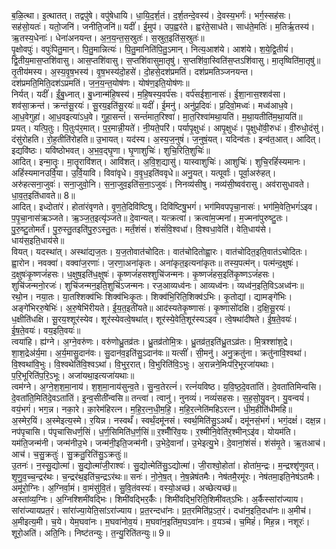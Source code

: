 

  
ब॒ळि॒त्था। इ॒त्थातत्। तद्वपु॑षे। वपु॑षेधायि। धा॒यि॒द॒र्श॒तं। द॒र्श॒तन्दे॒वस्य॑। दे॒वस्य॒भर्गः॑। भर्ग॒स्सह॑सः। सह॑सो॒यतः॑। यतो॒जनि॑। जनीति॒जनि॑॥ यदीं॑। ई॒मुप॑। उप॒ह्वर॑ते। ह्वर॑ते॒साध॑ते। साध॑ते॒मतिः॑। म॒तिर्ऋ॒तस्य॑। ऋ॒तस्य॒धेनाः॑। धेना॑अनयन्त। अ॒न॒य॒न्त॒स॒स्रुतः॑। स॒स्रुत॒इति॑स॒स्रुतः॑॥  
पृ॒क्षोवपुः॑। वपुः॑पितु॒मान्। पि॒तु॒मान्नित्यः॑। पि॒तु॒मानिति॑पि॒तु॒ऽमान्। नित्य॒आश॑ये। आश॑ये। श॒ये॒द्वि॒तीयं॑। द्वि॒तीय॒मास॒प्तशि॑वासु। आस॒प्तशि॑वासु। स॒प्तशि॑वासुमा॒तृषु॑। स॒प्तशि॑वा॒स्विति॑स॒प्तऽशि॑वासु। मा॒तृष्विति॑मा॒तृषु॑॥ तृ॒तीय॑मस्य। अ॒स्य॒वृ॒ष॒भस्य॑। वृ॒ष॒भस्य॑दो॒हसे॑। दो॒हसे॒दश॑प्रमतिं। दश॑प्रमतिञ्जनयन्त। दश॑प्रमति॒मिति॒दश॑ऽप्रमतिं। ज॒न॒य॒न्त॒योष॑णः। योष॑ण॒इति॒योष॑णः॥  
निर्यत्। यदीं॑। ईं॒बु॒ध्नात्। बु॒ध्नान्म॑हि॒षस्य॑। म॒हि॒षस्य॒वर्प॑सः। वर्प॑सईशा॒नासः॑। ई॒शा॒नास॒श्शव॑सा। शव॑सा॒क्रन्त॑। क्रन्त॑सू॒रयः॑। सू॒रय॒इति॑सू॒रयः॑॥ यदीं॑। ई॒मनु॑। अनु॑प्र॒दिवः॑। प्र॒दिवो॒मध्वः॑। मध्व॑आध॒वे। आ॒ध॒वेगुहा॑। आ॒ध॒वइत्या॑ऽध॒वे। गुहा॒सन्तं॑। सन्तं॑मात॒रिश्वा॑। मा॒त॒रिश्वा॑मथा॒यति॑। म॒था॒यतीति॑म॒था॒यति॑॥  
प्रयत्। यत्पि॒तुः। पि॒तुःप॑र॒मात्। प॒र॒मान्नी॒यते॑। नी॒यते॒परि॑। पर्यापृ॒क्षुधः॑। आपृ॒क्षुधः॑। पृ॒क्षुधो॑वी॒रुधः॑। वी॒रुधो॒दंसु॑। दंसु॑रोहति। रो॒ह॒तीति॑रोहति॥ उ॒भायत्। यद॑स्य। अ॒स्य॒ज॒नुषं॑। ज॒नुषं॒यत्। यदिन्व॑तः। इन्व॑त॒आत्। आदित्। इद्यवि॑ष्ठः। यवि॑ष्ठोभवत्। अ॒भ॒व॒द्घृ॒णा। घृ॒णाशुचिः॑। शुचि॒रिति॒शुचिः॑॥  
आदित्। इन्मा॒तॄः। मा॒तॄरावि॑शत्। आवि॑शत्। अ॒वि॒श॒द्यासु॑। यास्वाशुचिः॑। आशुचिः॑। शुचि॒रहिं॑स्यमानः। अहिं॑स्यमानउर्वि॒या। उ॒र्वि॒यावि। विवा॑वृधे। व॒वृ॒ध॒इति॑ववृधे॥ अनु॒यत्। यत्पूर्वाः॑। पूर्वा॒अरु॑हत्। अरु॑हत्सना॒जुवः॑। सना॒जुवो॒नि। स॒ना॒जुव॒इति॑स॒ना॒ऽजुवः॑। निनव्य॑सीषु। नव्य॑सी॒ष्वव॑रासु। अव॑रासुधावते। धा॒व॒त॒इति॑धावते॥ 8॥  
आदित्। इध्दोता॑रं। होता॑रंवृणते। वृ॒ण॒ते॒दिवि॑ष्टिषु। दिवि॑ष्टिषु॒भगं॑। भग॑मिवपपृचा॒नासः॑। भग॑मि॒वेति॒भगं॑ऽइव। प॒पृ॒चा॒नास॑ऋञ्जते। ऋ॒ञ्ज॒त॒इत्यृ॑ञ्जते॥ दे॒वान्यत्। यत्क्रत्वा॑। क्रत्वा॑म॒ज्मना॑। म॒ज्मना॑पुरुष्टु॒तः। पु॒रु॒ष्टु॒तोमर्तं॑। पु॒रु॒स्तु॒तइति॑पु॒रु॒ऽस्तु॒तः। मर्तं॒शंसं॑। शंसं॑वि॒श्वधा॑। वि॒श्वधा॒वेति॑। वेति॒धाय॑से। धाय॑स॒इति॒धाय॑से॥  
वियत्। यदस्था॑त्। अस्था॑द्यज॒तः। य॒ज॒तोवात॑चोदितः। वात॑चोदितोह्वा॒रः। वात॑चोदित॒इति॒वात॑ऽचोदितः। ह्वा॒रोन। नवक्वा॑। वक्वा॑ज॒रणाः॑। ज॒रणा॒अना॑कृतः। अना॑कृत॒इत्यना॑कृतः॥ तस्य॒पत्म॑न्। पत्म॑न्द॒क्षुषः॑। द॒क्षुषः॑कृ॒ष्णजं॑हसः। ध॒क्षुष॒इति॑ध॒क्षुषः॑। कृ॒ष्णजं॑हसश्शुचि॑जन्मनः। कृ॒ष्णजं॑हस॒इति॑कृ॒ष्णऽजं॑हसः। शुचि॑जन्मनो॒रजः॑। शुचि॑जन्मन॒इति॒शुचि॑ऽजन्मनः। रज॒आव्यध्व॑नः। आव्यध्व॑नः। व्यध्व॑न॒इति॒विऽअध्व॑नः॥  
रथो॒न। नया॒तः। या॒तश्शिक्व॑भिः शिक्व॑भिःकृ॒तः। शिक्व॑भि॒रिति॒शिक्व॑ऽभिः। कृ॒तोद्यां। द्यामङ्गे॑भिः। अङ्गे॑भिररु॒षेभिः॑। अ॒रु॒षेभि॑रीयते। ई॒य॒त॒इती॑यते॥ आद॑स्यतेकृ॒ष्णासः॑। कृ॒ष्णासो॑दक्षि। द॒क्षि॒सू॒रयः॑। ध॒क्षीति॑धक्षि। सू॒रय॒श्शूर॑स्येव। शूर॑स्येवत्वे॒षथा॑त्। शूर॑स्ये॒वेति॒शूर॑स्यऽइव। त्वे॒षथा॑दीषते। ई॒ष॒ते॒वयः॑। ई॒ष॒ते॒वयः॑। वय॒इति॒वयः॑॥  
त्वया॑हि। ह्य॑ग्ने। अ॒ग्ने॒वरु॑णः। वरु॑णोध्रु॒तव्र॑तः। ध्रु॒तव्र॑तोमि॒त्रः। ध्रु॒तव्र॑त॒इति॑ध्रु॒तऽव्र॑तः। मि॒त्रश्शा॑श॒द्रे। शा॒श॒द्रेअ॑र्य॒मा। अ॒र्य॒मासु॒दान॑वः। सु॒दान॑व॒इति॑सु॒ऽदान॑वः॥ यत्सीं॑। सी॒मनु॑। अनु॒क्रतु॑ना। क्रतु॑नावि॒श्वथा॑। वि॒श्वथा॑वि॒भुः। वि॒श्वथेति॑वि॒श्वऽथा॑। वि॒भुर॒रात्। वि॒भुरिति॑वि॒ऽभुः। अ॒रान्नने॒मिःप॑रि॒भूरजा॑यथाः। प॒रि॒भूरिति॑प॒रि॒ऽभूः। अजा॑यथा॒इत्यजा॑यथाः॥  
त्वम॑ग्ने। अ॒ग्ने॒श॒श॒मा॒नाय॑। श॒श॒मा॒नाय॑सुन्व॒ते। सु॒न्व॒तेरत्नं॑। रत्नं॑यविष्ठ। य॒वि॒ष्ठ॒दे॒वता॑तिं। दे॒वता॑तिमिन्वसि। दे॒वता॑ति॒मिति॑दे॒वऽता॑तिं। इ॒न्व॒सीती॑न्वसि॥ तन्त्वा॑। त्वानु॑। नुनव्यं॑। नव्यं॑सहसः। स॒ह॒सो॒यु॒वन्। यु॒वन्वयं॑। वयं॒भगं॑। भग॒न्न। नका॒रे। का॒रेम॑हिरत्न। म॒हि॒र॒त्न॒धी॒म॒हि॒। म॒हि॒र॒त्नेति॑महिऽरत्न। धी॒म॒हीति॑धीमहि॥  
अ॒स्मेर॒यिं। अ॒स्मेइत्य॒स्मे। र॒यिन्न। नस्वर्थं॑। स्वर्थं॒दमू॑नसं। स्वर्थ॒मिति॑सु॒ऽअर्थं॑। दमू॑नसं॒भगं॑। भगं॒दक्षं॑। दक्ष॒न्न। नप॑पृचासि। प॑पृचासिधर्ण॒सिं। ध॒र्ण॒सिमिति॑ध॒र्ण॒सिं॥ र॒श्मीँरि॑व॒यः। र॒श्मीनि॒वेति॑र॒श्मीन्ऽइ॑व। योयम॑ति। यम॑ति॒जन्म॑नी। जन्म॑नीउ॒भे। जन्म॑नी॒इति॒जन्म॑नी। उ॒भेदे॒वानां॑। उ॒भेइत्यु॒भे। दे॒वानां॒शंसं॑। शंस॑मृ॒ते। ऋ॒तआच॑। आच॑। च॒सु॒क्रतुः॑। सु॒क्रतु॒रिति॑सु॒ऽक्रतुः॑॥  
उ॒तनः॑। न॒स्सु॒द्योत्मा॑। सु॒द्योत्मा॑जी॒राश्वः॑। सु॒द्योत्मेति॑सु॒ऽद्योत्मा॑। जी॒राश्वो॒होता॑। होता॑म॒न्द्रः। म॒न्द्रश्शृ॑णुवत्। शृ॒णु॒व॒च्च॒न्द्रर॑थः। च॒न्द्रर॑थ॒इति॑च॒न्द्रऽर॑थः॥ सनः॑। नो॒ने॒ष॒त्। ने॒ष॒न्नेष॑तमैः। नेष॑तमै॒रमू॑रः। नेष॑तमा॒इति॒नेष॑ऽतमैः। अमू॑रो॒ग्निः। अ॒ग्निर्वा॒मं। वा॒मंसु॑वि॒तं। सु॒वि॒तंवस्यः॑। वस्यो॒अच्छ॑। अच्छेत्यच्छ॑॥  
अस्ता॑व्य॒ग्निः। अ॒ग्निश्शिमी॑वद्भिः। शिमी॑वद्भिर॒र्कैः। शिमी॑वद्भि॒रिति॒शिमी॑वत्ऽभिः। अ॒र्कैस्सांरा॑ज्याय। सांरा॑ज्यायप्रत॒रं। सांरा॑ज्या॒येति॒सांऽरा॑ज्याय। प्र॒त॒रन्दधा॑नः। प्र॒त॒रमिति॑प्र॒ऽत॒रं। दधा॑न॒इति॒दधा॑नः॥ अ॒मीच॑। अ॒मीइत्य॒मी। च॒ये। येम॒घवा॑नः। म॒घवा॑नोव॒यं। म॒घवा॑न॒इति॑म॒घऽवा॑नः। व॒यञ्च॑। च॒मिहं॑। मिह॒न्न। नशूरः॑। शूरो॒अति॑। अति॒निः। निष्ट॑तन्युः। त॒न्यु॒रिति॑तन्युः॥ 9॥  
